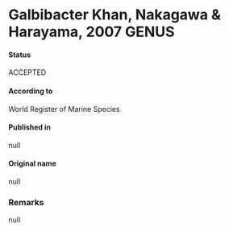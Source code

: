 # Galbibacter Khan, Nakagawa & Harayama, 2007 GENUS

#### Status
ACCEPTED

#### According to
World Register of Marine Species

#### Published in
null

#### Original name
null

### Remarks
null
